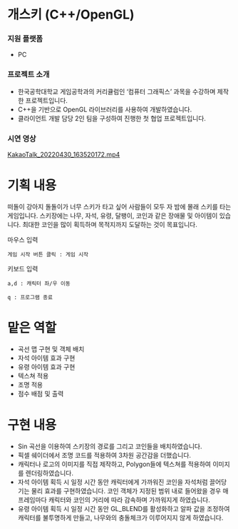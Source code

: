 # 개스키 (C++/OpenGL)


### 지원 플랫폼

- PC

### 프로젝트 소개

- 한국공학대학교 게임공학과의 커리큘럼인 ‘컴퓨터 그래픽스’ 과목을 수강하며 제작한 프로젝트입니다.
- C++을 기반으로 OpenGL 라이브러리를 사용하여 개발하였습니다.
- 클라이언트 개발 담당 2인 팀을 구성하여 진행한 첫 협업 프로젝트입니다.

### 시연 영상

[KakaoTalk_20220430_163520172.mp4](https://youtu.be/EU-EF-leQUg)

# 기획 내용


떠돌이 강아지 돌돌이가 너무 스키가 타고 싶어 사람들이 모두 자  밤에 몰래 스키를 타는 게임입니다. 스키장에는 나무, 자석, 유령, 달팽이, 코인과 같은 장애물 및 아이템이 있습니다. 최대한 코인을 많이 획득하며 목적지까지 도달하는 것이 목표입니다.

마우스 입력

`게임 시작 버튼 클릭 : 게임 시작`

키보드 입력

`a,d : 캐릭터 좌/우 이동`

`q : 프로그램 종료`

# 맡은 역할


- 곡선 맵 구현 및 객체 배치
- 자석 아이템 효과 구현
- 유령 아이템 효과 구현
- 텍스쳐 적용
- 조명 적용
- 점수 배점 및 출력

# 구현 내용


- Sin 곡선을 이용하여 스키장의 경로를 그리고 코인들을 배치하였습니다.
- 픽셀 쉐이더에서 조명 코드를 적용하여 3차원 공간감을 더했습니다.
- 캐릭터나 로고의 이미지를 직접 제작하고, Polygon들에 텍스쳐를 적용하여 이미지를 렌더링하였습니다.
- 자석 아이템 획득 시 일정 시간 동안 캐릭터에게 가까워진 코인을 자석처럼 끌어당기는 물리 효과를 구현하였습니다. 코인 객체가 지정된 범위 내로 들어왔을 경우 매 프레임마다 캐릭터와 코인의 거리에 따라 감속하며 가까워지게 하였습니다.
- 유령 아이템 획득 시 일정 시간 동안 GL_BLEND를 활성화하고 알파 값을 조정하여 캐릭터를 불투명하게 만들고, 나무와의 충돌체크가 이루어지지 않게 하였습니다.
